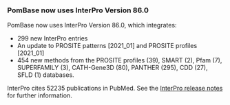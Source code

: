 ### PomBase now uses InterPro Version 86.0
<!-- newsfeed_thumbnail: interpro_32px.png -->

PomBase now uses InterPro Version 86.0, which integrates:

 - 299 new InterPro entries
 - An update to PROSITE patterns [2021_01] and PROSITE profiles [2021_01]
 - 454 new methods from the PROSITE profiles (39), SMART (2), Pfam (7), SUPERFAMILY (3), CATH-Gene3D (80), PANTHER (295), CDD (27), SFLD (1) databases.

InterPro cites 52235 publications in PubMed. See the [InterPro release
notes](https://www.ebi.ac.uk/interpro/release_notes/) for further information.
